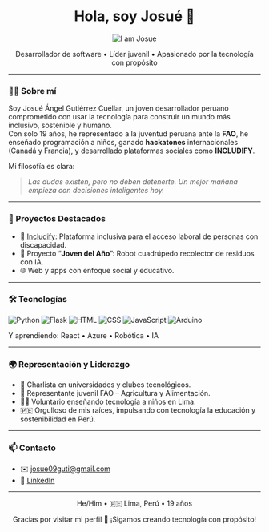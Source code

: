 <h1 align="center">Hola, soy Josué 👋</h1>

<p align="center">
  <img src="https://media.licdn.com/dms/image/v2/D4E16AQEjJet9qaeufQ/profile-displaybackgroundimage-shrink_350_1400/profile-displaybackgroundimage-shrink_350_1400/0/1728178937915?e=1754524800&v=beta&t=CyHM-plxx9h6lhVVh0sQ9cshY7Iqfv82Ha26ES63FKI" alt="I am Josue" />
</p>


<p align="center">
  Desarrollador de software • Líder juvenil • Apasionado por la tecnología con propósito
</p>

---

### 🙋‍♂️ Sobre mí

Soy Josué Ángel Gutiérrez Cuéllar, un joven desarrollador peruano comprometido con usar la tecnología para construir un mundo más inclusivo, sostenible y humano.  
Con solo 19 años, he representado a la juventud peruana ante la **FAO**, he enseñado programación a niños, ganado **hackatones** internacionales (Canadá y Francia), y desarrollado plataformas sociales como **INCLUDIFY**.

Mi filosofía es clara:  
> *Las dudas existen, pero no deben detenerte. Un mejor mañana empieza con decisiones inteligentes hoy.*

---

### 🚀 Proyectos Destacados

- 💼 [Includify](https://github.com/tuusuario/Includify): Plataforma inclusiva para el acceso laboral de personas con discapacidad.  
- 🤖 Proyecto “**Joven del Año**”: Robot cuadrúpedo recolector de residuos con IA.
- 🌐 Web y apps con enfoque social y educativo.

---

### 🛠️ Tecnologías

![Python](https://img.shields.io/badge/-Python-3776AB?style=flat&logo=python&logoColor=white)
![Flask](https://img.shields.io/badge/-Flask-000000?style=flat&logo=flask)
![HTML](https://img.shields.io/badge/-HTML5-E34F26?style=flat&logo=html5&logoColor=white)
![CSS](https://img.shields.io/badge/-CSS3-1572B6?style=flat&logo=css3)
![JavaScript](https://img.shields.io/badge/-JavaScript-F7DF1E?style=flat&logo=javascript&logoColor=black)
![Arduino](https://img.shields.io/badge/-Arduino-00979D?style=flat&logo=arduino&logoColor=white)

Y aprendiendo: React • Azure • Robótica • IA

---

### 🌍 Representación y Liderazgo

- 🎤 Charlista en universidades y clubes tecnológicos.
- 🌱 Representante juvenil FAO – Agricultura y Alimentación.
- 👨‍🏫 Voluntario enseñando tecnología a niños en Lima.
- 🇵🇪 Orgulloso de mis raíces, impulsando con tecnología la educación y sostenibilidad en Perú.

---

### 📫 Contacto

- ✉️ [josue09guti@gmail.com](mailto:josue09guti@gmail.com)
- 💼 [LinkedIn](https://www.linkedin.com/in/tuusuario)


---

<p align="center">
  He/Him • 🇵🇪 Lima, Perú • 19 años
</p>

<p align="center">
  Gracias por visitar mi perfil 🙌 ¡Sigamos creando tecnología con propósito!
</p>
